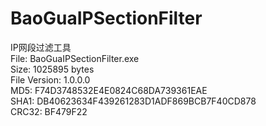 # BaoGuaIPSectionFilter

IP网段过滤工具  
File: BaoGuaIPSectionFilter.exe  
Size: 1025895 bytes  
File Version: 1.0.0.0  
MD5: F74D3748532E4E0824C68DA739361EAE  
SHA1: DB40623634F439261283D1ADF869BCB7F40CD878  
CRC32: BF479F22  
